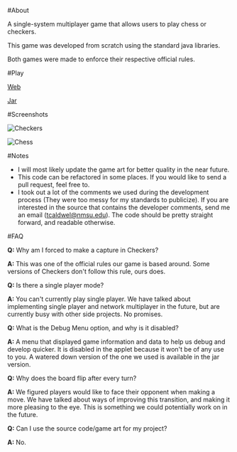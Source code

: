 ﻿#About

A single-system multiplayer game that allows users to play chess or checkers.

This game was developed from scratch using the standard java libraries.

Both games were made to enforce their respective official rules.

#Play

[Web](http://rithms.net/CCApplet.html)

[Jar](https://dl.dropboxusercontent.com/s/vhwd8rp07ftnrpg/chess-checkers-game.jar?dl=1&token_hash=AAE4530I8JEuQoYMaTDrkMpiVhZ6770y_z78JTVlsktAMg)

#Screenshots

![Checkers](http://i.imgur.com/CZnyIUm.png)


![Chess](http://i.imgur.com/JsNvVEU.png)

#Notes

- I will most likely update the game art for better quality in the near future.
- This code can be refactored in some places. If you would like to send a pull request, feel free to.
- I took out a lot of the comments we used during the development process (They were too messy for my standards to publicize). If you are interested in the source that contains the developer comments, send me an email (tcaldwel@nmsu.edu). The code should be pretty straight forward, and readable otherwise.


#FAQ

**Q:** Why am I forced to make a capture in Checkers?

**A:** This was one of the official rules our game is based around. Some versions of Checkers don't follow this rule, ours does.


**Q:** Is there a single player mode?

**A:** You can't currently play single player. We have talked about implementing single player and network multiplayer in the future, but are currently busy with other side projects. No promises.


**Q:** What is the Debug Menu option, and why is it disabled?

**A:** A menu that displayed game information and data to help us debug and develop quicker. It is disabled in the applet because it won't be of any use to you. A watered down version of the one we used is available in the jar version.


**Q:** Why does the board flip after every turn?

**A:** We figured players would like to face their opponent when making a move. We have talked about ways of improving this transition, and making it more pleasing to the eye. This is something we could potentially work on in the future.


**Q:** Can I use the source code/game art for my project?

**A:** No.
